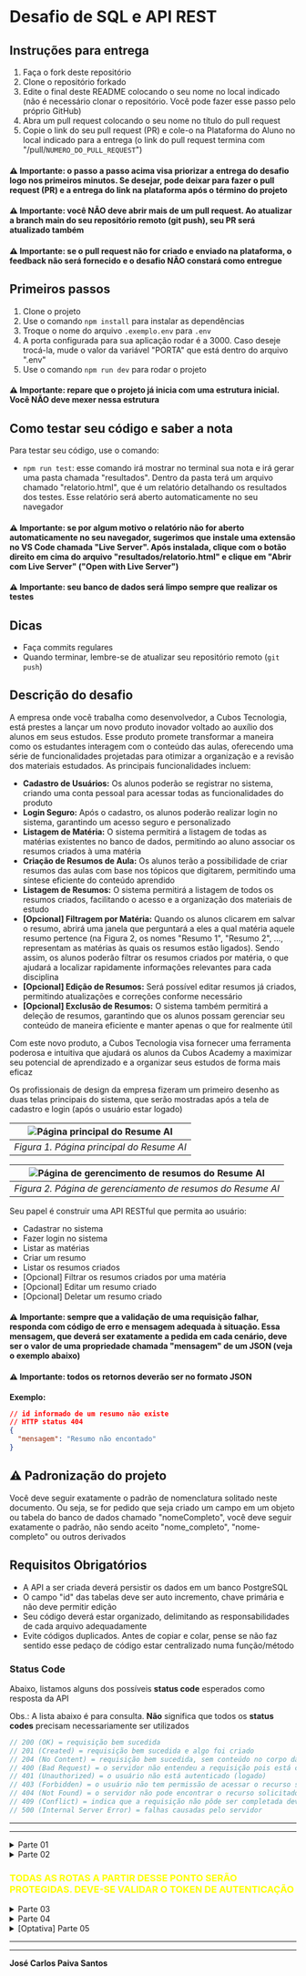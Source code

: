 # Desafio de SQL e API REST

## Instruções para entrega

1. Faça o fork deste repositório
2. Clone o repositório forkado
3. Edite o final deste README colocando o seu nome no local indicado (não é necessário clonar o repositório. Você pode fazer esse passo pelo próprio GitHub)
4. Abra um pull request colocando o seu nome no título do pull request
5. Copie o link do seu pull request (PR) e cole-o na Plataforma do Aluno no local indicado para a entrega (o link do pull request termina com "/pull/`NUMERO_DO_PULL_REQUEST`")

#### ⚠️ Importante: o passo a passo acima visa priorizar a entrega do desafio logo nos primeiros minutos. Se desejar, pode deixar para fazer o pull request (PR) e a entrega do link na plataforma após o término do projeto

#### ⚠️ Importante: você NÃO deve abrir mais de um pull request. Ao atualizar a branch main do seu repositório remoto (git push), seu PR será atualizado também

#### ⚠️ Importante: se o pull request não for criado e enviado na plataforma, o feedback não será fornecido e o desafio NÃO constará como entregue

## Primeiros passos

1. Clone o projeto
2. Use o comando `npm install` para instalar as dependências
3. Troque o nome do arquivo `.exemplo.env` para `.env`
4. A porta configurada para sua aplicação rodar é a 3000. Caso deseje trocá-la, mude o valor da variável "PORTA" que está dentro do arquivo ".env"
5. Use o comando `npm run dev` para rodar o projeto

#### ⚠️ Importante: repare que o projeto já inicia com uma estrutura inicial. Você NÃO deve mexer nessa estrutura

## Como testar seu código e saber a nota

Para testar seu código, use o comando:

- `npm run test`: esse comando irá mostrar no terminal sua nota e irá gerar uma pasta chamada "resultados". Dentro da pasta terá um arquivo chamado "relatorio.html", que é um relatório detalhando os resultados dos testes. Esse relatório será aberto automaticamente no seu navegador

#### ⚠️ Importante: se por algum motivo o relatório não for aberto automaticamente no seu navegador, sugerimos que instale uma extensão no VS Code chamada "Live Server". Após instalada, clique com o botão direito em cima do arquivo "resultados/relatorio.html" e clique em "Abrir com Live Server" ("Open with Live Server")

#### ⚠️ Importante: seu banco de dados será limpo sempre que realizar os testes

## Dicas

- Faça commits regulares
- Quando terminar, lembre-se de atualizar seu repositório remoto (`git push`)

## Descrição do desafio

A empresa onde você trabalha como desenvolvedor, a Cubos Tecnologia, está prestes a lançar um novo produto inovador voltado ao auxílio dos alunos em seus estudos. Esse produto promete transformar a maneira como os estudantes interagem com o conteúdo das aulas, oferecendo uma série de funcionalidades projetadas para otimizar a organização e a revisão dos materiais estudados. As principais funcionalidades incluem:

- **Cadastro de Usuários:** Os alunos poderão se registrar no sistema, criando uma conta pessoal para acessar todas as funcionalidades do produto
- **Login Seguro:** Após o cadastro, os alunos poderão realizar login no sistema, garantindo um acesso seguro e personalizado
- **Listagem de Matéria:** O sistema permitirá a listagem de todas as matérias existentes no banco de dados, permitindo ao aluno associar os resumos criados à uma matéria
- **Criação de Resumos de Aula:** Os alunos terão a possibilidade de criar resumos das aulas com base nos tópicos que digitarem, permitindo uma síntese eficiente do conteúdo aprendido
- **Listagem de Resumos:** O sistema permitirá a listagem de todos os resumos criados, facilitando o acesso e a organização dos materiais de estudo
- **[Opcional] Filtragem por Matéria:** Quando os alunos clicarem em salvar o resumo, abrirá uma janela que perguntará a eles a qual matéria aquele resumo pertence (na Figura 2, os nomes "Resumo 1", "Resumo 2", ..., representam as matérias às quais os resumos estão ligados). Sendo assim, os alunos poderão filtrar os resumos criados por matéria, o que ajudará a localizar rapidamente informações relevantes para cada disciplina
- **[Opcional] Edição de Resumos:** Será possível editar resumos já criados, permitindo atualizações e correções conforme necessário
- **[Opcional] Exclusão de Resumos:** O sistema também permitirá a deleção de resumos, garantindo que os alunos possam gerenciar seu conteúdo de maneira eficiente e manter apenas o que for realmente útil

Com este novo produto, a Cubos Tecnologia visa fornecer uma ferramenta poderosa e intuitiva que ajudará os alunos da Cubos Academy a maximizar seu potencial de aprendizado e a organizar seus estudos de forma mais eficaz

Os profissionais de design da empresa fizeram um primeiro desenho as duas telas principais do sistema, que serão mostradas após a tela de cadastro e login (após o usuário estar logado)

| ![Página principal do Resume AI](assets/resumeAiHome.png) |
| :-------------------------------------------------------: |
|         _Figura 1. Página principal do Resume AI_         |

| ![Página de gerencimento de resumos do Resume AI](assets/resumeAiGerenciamentoResumos.png) |
| :----------------------------------------------------------------------------------------: |
|                _Figura 2. Página de gerenciamento de resumos do Resume AI_                 |

Seu papel é construir uma API RESTful que permita ao usuário:

- Cadastrar no sistema
- Fazer login no sistema
- Listar as matérias
- Criar um resumo
- Listar os resumos criados
- [Opcional] Filtrar os resumos criados por uma matéria
- [Opcional] Editar um resumo criado
- [Opcional] Deletar um resumo criado

#### ⚠️ Importante: sempre que a validação de uma requisição falhar, responda com código de erro e mensagem adequada à situação. Essa mensagem, que deverá ser exatamente a pedida em cada cenário, deve ser o valor de uma propriedade chamada "mensagem" de um JSON (veja o exemplo abaixo)

#### ⚠️ Importante: todos os retornos deverão ser no formato JSON

**Exemplo:**

```json
// id informado de um resumo não existe
// HTTP status 404
{
  "mensagem": "Resumo não encontado"
}
```

## ⚠️ Padronização do projeto

Você deve seguir exatamente o padrão de nomenclatura solitado neste documento. Ou seja, se for pedido que seja criado um campo em um objeto ou tabela do banco de dados chamado "nomeCompleto", você deve seguir exatamente o padrão, não sendo aceito "nome_completo", "nome-completo" ou outros derivados

## Requisitos Obrigatórios

- A API a ser criada deverá persistir os dados em um banco PostgreSQL
- O campo "id" das tabelas deve ser auto incremento, chave primária e não deve permitir edição
- Seu código deverá estar organizado, delimitando as responsabilidades de cada arquivo adequadamente
- Evite códigos duplicados. Antes de copiar e colar, pense se não faz sentido esse pedaço de código estar centralizado numa função/método

### Status Code

Abaixo, listamos alguns dos possíveis **status code** esperados como resposta da API

Obs.: A lista abaixo é para consulta. **Não** significa que todos os **status codes** precisam necessariamente ser utilizados

```ts
// 200 (OK) = requisição bem sucedida
// 201 (Created) = requisição bem sucedida e algo foi criado
// 204 (No Content) = requisição bem sucedida, sem conteúdo no corpo da resposta
// 400 (Bad Request) = o servidor não entendeu a requisição pois está com uma sintaxe/formato inválido
// 401 (Unauthorized) = o usuário não está autenticado (logado)
// 403 (Forbidden) = o usuário não tem permissão de acessar o recurso solicitado
// 404 (Not Found) = o servidor não pode encontrar o recurso solicitado
// 409 (Conflict) = indica que a requisição não pôde ser completada devido a um conflito com o estado atual do recurso
// 500 (Internal Server Error) = falhas causadas pelo servidor
```

---

---

<details>
<summary>Parte 01</summary>

### Criação do Banco de Dados

Crie um banco de dados chamado `resume_ai` contendo as seguintes tabelas e colunas:

- usuarios

  - id (chave primária e autoincremento)
  - nome (tipo texto e obrigatório)
  - email (tipo texto, obrigatório e único)
  - senha (tipo texto e obrigatório)

- resumos

  - id (chave primária e autoincremento)
  - usuario_id (chave estrangeira para o id do usuário)
  - materia_id (chave estrangeira para o id da matéria)
  - topicos (tipo texto e obrigatório)
  - descricao (tipo texto e obrigatório)
  - criado (tipo data, não nula e gerada pelo banco como a data atual)

- materias

  - id (chave primária e autoincremento)
  - nome (tipo texto e obrigatório)

#### ⚠️ Importante: atente-se aos nomes pedidos para as tabelas, as colunas e ao banco de dados

#### ⚠️ Importante: você deve disponibilizar os comandos SQL usadados para a criação do banco de dados e das tabelas no arquivo chamado "comandos.sql", que está na raiz do seu projeto

### Criação dos comando SQL necessários

Nessa etapa vamos criar os comandos SQL que usaremos posteriormente em nossa API. Crie o SQL necessário para:

- Insira os valores que serão válidos na tabela "materias". Os valores serão:
  - Back-end
  - Front-end
  - Carreira
  - Mobile
  - Design
  - Dados
  - SQL
- Crie o comando para listar as matérias
- Crie o comando para verificar se existe um usuário com um dado e-mail
- Crie o comando para criar um usuário
- Crie o comando para criar um resumo
- Crie o comando para listar os resumos que correspondem a um determinado usuário
- Crie o comando para listar os resumos filtrados por uma matéria e que correspondem a um determinado usuário
- Crie o comando para verificar se um resumo com um determinado id pertence a um determinado usuário (lembre-se que um usuário é identificado pelo seu id)
- Crie o comando para editar todos os campos de um resumo especificado pelo seu id
- Crie o comando para deletar um resumo especificado pelo seu id
- Crie o comando para visualizar a quantidade de resumos gerados em um determinado mês e ano

</details>

<details>
<summary>Parte 02</summary>

### Criar uma conta

#### `POST` `/usuarios`

Esse endpoint deverá cadastrar um novo usuário no sistema

- ### Requisição

Sem parâmetros de rota ou de consulta

O corpo (body) deverá possuir um objeto com as seguintes propriedades (respeitando estes nomes):

- nome: campo **obrigatório** do tipo string
- email: campo **obrigatório** do tipo string
- senha: campo **obrigatório** do tipo string

- ### Resposta

- Em caso de **sucesso**: informações do usuário cadastrado, incluindo seu id e excluindo sua senha criptografada
- Em caso de **erro**:

  - algum campo obrigatório não enviado: status code apropriado e a mensagem "Todos os campos são obrigatórios"
  - caso exista algum usuário cadastrado com o e-mail passado: status code apropriado e a mensagem "E-mail já cadastrado"

- ### REQUISITOS OBRIGATÓRIOS

```
- Validar se todos os campos obrigatórios foram enviados
- Validar se o e-mail informado já existe
- Criptografar a senha usando bcrypt antes de persistir no banco de dados
- Cadastrar o usuário no banco de dados
- Retornar as informações do usuário
```

- ### Exemplo de requisição

```json
// POST /usuario
{
  "nome": "José",
  "email": "jose@email.com",
  "senha": "123456"
}
```

- ### Exemplos de respostas

```json
// HTTP Status 200 / 201 / 204
{
  "id": 1,
  "nome": "José",
  "email": "jose@email.com"
}
```

```json
// HTTP Status 400 / 401 / 403 / 404 / 409
{
  "mensagem": "Todos os campos são obrigatórios"
}
```

```json
// HTTP Status 400 / 401 / 403 / 404 / 409
{
  "mensagem": "E-mail já cadastrado"
}
```

### Fazer login

#### `POST` `/login`

Esse endpoint será responsável pelo login do usuário

Usaremos o jsonwebtoken para gerar o token de autenticação. Crie uma variável de ambiente dentro do arquivo `.env` (nessa parte, você já deve ter renomeado o arquivo `.exemplo.env` para `.env`, conforme pedido) para armazenar a frase secreta usada pelo jwt

- ### Requisição

Sem parâmetros de rota ou de consulta

O corpo (body) deverá possuir um objeto com as seguintes propriedades (respeitando estes nomes):

- email: campo **obrigatório** do tipo string
- senha: campo **obrigatório** do tipo string

- ### Resposta

- Em caso de **sucesso**: retornar o token de autenticação
- Em caso de **erro**:

  - algum campo obrigatório não enviado: status code apropriado e a mensagem "Todos os campos são obrigatórios"
  - caso e e-mail passado não exista no banco de dados: status code apropriado e a mensagem "E-mail ou senha inválidos"
  - caso a senha passada não corresponda à senha cadastrada no banco de dados: status code apropriado e a mensagem "E-mail ou senha inválidos"

- ### REQUISITOS OBRIGATÓRIOS

```
- Validar campos obrigatórios
- Verificar se o e-mail passado existe no banco
- Validar se a senha passada corresponde à senha cadastrada
- Retornar o token de autenticação
```

- ### Exemplo de requisição

```json
// POST /login
{
  "nome": "José",
  "email": "jose@email.com"
}
```

- ### Exemplos de respostas

```json
// HTTP Status 200 / 201 / 204
{
  "token": "eyJhbGciOiJIUzI1NiIsInR5cCI6IkpXVCJ9.eyJzdWIiOiIxMjM0NTY3ODkwIiwiaWQiOjEsImlhdCI6MTUxNjIzOTAyMn0.sp3k-Xf-Um4tKxTMNnJ777_q43IyaN17TyS0-pzAaIY"
}
```

```json
// HTTP Status 400 / 401 / 403 / 404 / 409
{
  "mensagem": "Todos os campos são obrigatórios"
}
```

```json
// HTTP Status 400 / 401 / 403 / 404 / 409
{
  "mensagem": "E-mail ou senha inválidos"
}
```

</details>

<h3 style="color: yellow;">TODAS AS ROTAS A PARTIR DESSE PONTO SERÃO PROTEGIDAS. DEVE-SE VALIDAR O TOKEN DE AUTENTICAÇÃO</h3>

<details>
<summary>Parte 03</summary>

### Validação do token

Você deve criar a validação do token, que deve ser enviado no cabeçalho da requisição

- Retorne um status apropriado com a mensagem "Falha na autenticação" caso o token não seja passado ou caso ele não seja válido. Lembre-se de verificar se os dado(s) presente(s) no token existem no banco de dados

- ### Exemplo de resposta

```json
// HTTP Status 400 / 401 / 403 / 404 / 409
{
  "mensagem": "Falha na autenticação"
}
```

#### ⚠️ Dica: crie a validação do token em um intermediário

### Listar matérias

#### `GET` `/materias`

Essa rota será responsável pela listagem das matérias cadastradas

- ### Requisição

Sem parâmetros de rota, consulta e sem corpo

- ### Resposta

- Em caso de **sucesso**: retornar as matérias cadastradas no banco de dados

- ### REQUISITOS OBRIGATÓRIOS

```
- Retornar todas as matérias
```

- ### Exemplo de requisição

```json
// GET /materias
```

- ### Exemplo de resposta

```json
// HTTP Status 200 / 201 / 204

[
  {
    "id": 1,
    "nome": "Back-end"
  },
  {
    "id": 2,
    "nome": "Front-end"
  },
  {
    "id": 3,
    "nome": "Carreira"
  }
]
```

**OBS: o exemplo de resposta acima não mostra a listagem completa das matérias, sendo meramente ilustrativo**

</details>

<details>
<summary>Parte 04</summary>

### Criar um resumo

#### `POST` `/resumos`

Essa rota será responsável pela criação de um novo resumo

O cliente deverá enviar:

- id da matéria: um número contendo a qual matérias aquele resumo pertence
- título do resumo: uma string contendo o título que será dado ao resumo. Caso não seja passado, você deve cadastrar o nome do resumo como "Sem nome"
- os tópicos que serão usados para fazer o texto do resumo: um array de strings (**NÃO VAZIO**). Eles serão salvos no banco de dados como uma string separada por ", " (vírula seguida de um espaço em branco). Apesar de serem persistidos como uma string, eles serão sempre devolvidos ao cliente como um array

#### ⚠️ Importante: em um primeiro momento, a descrição do resumo será uma string qualquer que desejar. Futuramente, a descrição será gerada por um serviço de Inteligência Artificial. Sendo assim, sugere-se, fortemente, que seja criada uma função/método à parte para gerar a descrição. Isso facilitará, no futuro, que mude a forma de geração

- ### Requisição

Sem parâmetros de rota e consulta

O corpo (body) deverá possuir um objeto com a seguinte propriedade (respeitando estes nomes):

- materiaId: campo **obrigatório** do tipo number
- titulo: campo **optativo** do tipo string
- topicos: campo **obrigatório** do tipo array (não vazio) de strings

- ### Resposta

- Em caso de **sucesso**: cadastrar o novo resumo e retornar os seus dados, incluindo o id
- Em caso de **erro**:

  - campo obrigatório não enviado ou array de tópicos vazio: status code apropriado e a mensagem "Todos os campos são obrigatórios"
  - id da matéria não existe: status code apropriado e a mensagem "Matéria não encontrada"

- ### REQUISITOS OBRIGATÓRIOS

```
- Validar se os campos obrigatórios foram enviados
- Validar se a matéria passada existe
- Cadastrar no banco de dados o resumo com o título "Sem título" caso o campo "titulo" não seja passado
- Cadastrar no banco de dados o resumo
- Retornar os dados do resumo
```

- ### Exemplo de requisição

```json
// POST /resumos
{
  "materiaId": 3,
  "titulo": "Resumo sobre API",
  "topicos": ["rotas", "intermediarios", "controladores"]
}
```

- ### Exemplos de respostas

```json
// HTTP Status 200 / 201 / 204
{
  "id": 1,
  "usuarioId": 22,
  "materiaId": 3,
  "titulo": "Resumo sobre API",
  "topicos": "rotas, intermediarios, controladores",
  "descricao": "Em uma API REST, rotas são os pontos de entrada que mapeiam URLs específicas para ações específicas, permitindo que clientes interajam com o servidor. Intermediários, ou middlewares, são funções que interceptam as requisições e respostas, podendo realizar tarefas como autenticação, registro de logs e manipulação de dados antes que estes cheguem aos controladores. Os controladores, por sua vez, são responsáveis por implementar a lógica de negócios da aplicação, processando as requisições, interagindo com o banco de dados ou outros serviços, e retornando as respostas apropriadas aos clientes. Dessa forma, rotas definem o caminho, intermediários manipulam o fluxo de dados e controladores executam a lógica principal, colaborando para criar uma arquitetura modular e organizada em uma API REST.",
  "criado": "2024-06-24T03:00:00.000Z"
}
```

```json
// HTTP Status 400 / 401 / 403 / 404 / 409
{
  "mensagem": "Todos os campos são obrigatórios"
}
```

```json
// HTTP Status 400 / 401 / 403 / 404 / 409
{
  "mensagem": "Matéria não encontrada"
}
```

### Listar resumos

#### `GET` `/resumos`

Essa rota será responsável pela listagem dos resumos do usuário logado

- ### Requisição

Sem parâmetros de rota e sem corpo

[Opcional] O parâmetro de consulta chamado "materia" armazena o nome da matéria que o usuário deseja filtrar seus resumos

- ### Resposta

- Em caso de **sucesso**: retornar os resumos do usuário logado. Caso o usuário logado consiga ver algum resumo que não esteja relacionada a ele, teremos um erro muito grave de segurança e privacidade

- ### REQUISITOS OBRIGATÓRIOS

```
- O usuário logado só pode ver os resumos ligados a ele
- [Opcional] Caso o parâmetro de consulta "materia" seja passado, deve-se retornar os resumos filtrados pela matéria pedida
- Caso o parâmetro de consulta "materia" não seja passado, deve-se retornar todos os resumos
```

- ### Exemplo de requisição

```json
// GET /resumos?materia=Back-end
```

- ### Exemplo de resposta

```json
// HTTP Status 200 / 201 / 204

[
  {
    "id": 1,
    "usuarioId": 22,
    "materia": "Back-end",
    "titulo": "Resumo sobre API",
    "topicos": ["rotas", "intermediarios", "controladores"],
    "descricao": "Em uma API REST, rotas são os pontos de entrada que mapeiam URLs específicas para ações específicas, permitindo que clientes interajam com o servidor. Intermediários, ou middlewares, são funções que interceptam as requisições e respostas, podendo realizar tarefas como autenticação, registro de logs e manipulação de dados antes que estes cheguem aos controladores. Os controladores, por sua vez, são responsáveis por implementar a lógica de negócios da aplicação, processando as requisições, interagindo com o banco de dados ou outros serviços, e retornando as respostas apropriadas aos clientes. Dessa forma, rotas definem o caminho, intermediários manipulam o fluxo de dados e controladores executam a lógica principal, colaborando para criar uma arquitetura modular e organizada em uma API REST.",
    "criado": "2024-05-01T10:45:00.000Z"
  },
  {
    "id": 6,
    "usuarioId": 22,
    "materia": "Back-end",
    "titulo": "Resumo sobre NodeJS",
    "topicos": ["typescript", "node"],
    "descricao": "TypeScript é uma linguagem de programação que adiciona tipagem estática ao JavaScript, permitindo o desenvolvimento de aplicações Node.js mais robustas e escaláveis.",
    "criado": "2024-06-24T03:00:00.000Z"
  }
]
```

### [Opcional] Editar um resumo

#### `PUT` `/resumos/:id`

Essa rota será responsável pela edição de um resumo

O usuário só poderá editar o título do resumo e a matéria

- ### Requisição

Sem parâmetros de consulta

O id do resumo a ser editado deve ser passado como parâmetro de rota

O corpo (body) deverá possuir um objeto com a seguinte propriedade (respeitando estes nomes):

- materiaId: campo **obrigatório** do tipo number
- titulo: campo **obrigatório** do tipo string (veja que na edição, ao contrário do cadastro, o campo será obrigatório)

- ### Resposta

- Em caso de **sucesso**: editar o resumo e retornar os seus dados editados
- Em caso de **erro**:

  - campo obrigatório não enviado: status code apropriado e a mensagem "Todos os campos são obrigatórios"
  - id do resumo não existe ou o resumo não pertence ao usuário logado: status code apropriado e a mensagem "Resumo não encontrado"
  - id da matéria não existe: status code apropriado e a mensagem "Matéria não encontrada"

- ### REQUISITOS OBRIGATÓRIOS

```
- Validar se os campos obrigatórios foram enviados
- Validar se a matéria passada existe
- Validar se o resumo passado existe e pertence ao usuário logado
- Editar no banco de dados o resumo
- Retornar os dados do resumo editado
```

- ### Exemplo de requisição

```json
// PUT /resumos/10
{
  "materiaId": 3,
  "titulo": "Novo título"
}
```

- ### Exemplos de respostas

```json
// HTTP Status 200 / 201 / 204
{
  "id": 10,
  "usuarioId": 22,
  "materiaId": 3,
  "titulo": "Novo título",
  "topicos": ["rotas", "intermediarios", "controladores"],
  "descricao": "Em uma API REST, rotas são os pontos de entrada que mapeiam URLs específicas para ações específicas, permitindo que clientes interajam com o servidor. Intermediários, ou middlewares, são funções que interceptam as requisições e respostas, podendo realizar tarefas como autenticação, registro de logs e manipulação de dados antes que estes cheguem aos controladores. Os controladores, por sua vez, são responsáveis por implementar a lógica de negócios da aplicação, processando as requisições, interagindo com o banco de dados ou outros serviços, e retornando as respostas apropriadas aos clientes. Dessa forma, rotas definem o caminho, intermediários manipulam o fluxo de dados e controladores executam a lógica principal, colaborando para criar uma arquitetura modular e organizada em uma API REST.",
  "criado": "2024-06-24T03:00:00.000Z"
}
```

```json
// HTTP Status 400 / 401 / 403 / 404 / 409
{
  "mensagem": "Todos os campos são obrigatórios"
}
```

```json
// HTTP Status 400 / 401 / 403 / 404 / 409
{
  "mensagem": "Matéria não encontrada"
}
```

```json
// HTTP Status 400 / 401 / 403 / 404 / 409
{
  "mensagem": "Resumo não encontrado"
}
```

### [Opcional] Deletar um resumo

#### `DELETE` `/resumo/:id`

Essa rota será responsável por deletar um resumo do usuário logado

- ### Requisição

Sem parâmetros de consulta ou corpo

O parâmetro de rota é responsável por identificar o resumo a ser deletado

- ### Resposta

- Em caso de **sucesso**: sem corpo
- Em caso de **erro**:

  - caso não exista o resumo do usuário logado com o id passado: status code apropriado e a mensagem "Resumo não encontrado"

- ### REQUISITOS OBRIGATÓRIOS

```
- Validar se o id do resumo passado existe no banco de dados e se pertence ao usuário logado
```

- ### Exemplo de requisição

```json
// DELETE /resumo/1
```

- ### Exemplos de respostas

```json
// HTTP Status 200 / 201 / 204
```

```json
// HTTP Status 400 / 401 / 403 / 404 / 409
{
  "mensagem": "Resumo não encontrado"
}
```

</details>

<details>
<summary>[Optativa] Parte 05</summary>

Os itens pedidos abaixo são optativos

#### ⚠️ Importante: caso opte por fazer os itens abaixo, faça um commit do seu código antes. Assim, caso tenha algum problema, você pode retornar à versão desejada. Além disso, faça aos poucos e teste regularmente o projeto, não tente fazer tudo de uma única fez

### Tente utilizar algum serviço de inteligência artificial para gerar o resumo

Tente se conectar a algum serviço de inteligência artificial, por exemplo, a API do Chat GPT para gerar os resumos. Você terá que ler a documentação do serviço que escolher e deverá, necessariamente, utilizar o `axios` para fazer a requisição, ou seja, não use a biblioteca do serviço escolhido (caso tenha). Isso fará com que seu código tenha maior flexibilidade para uma possível troca de serviço no futuro

#### ⚠️ Dica: a maioria dos serviços vai solicitar que você passe uma frase, geralmente uma pergunta ou comando, para que ele gere a resposta. Sendo assim, sugere-se que você monte uma frase do tipo `Crie um resumo de um parágrafo baseado nas seguintes palavras chave: ${topicos.join(', ')}`. A parte "de um parágrafo" é para agilizar a resposta do serviço

#### ⚠️ Dica: Caso queira utilizar a API do Chat GPT, a documentação de como fazer uma requisição pode ser encontrada em <https://platform.openai.com/docs/api-reference/making-requests>

</details>

---

---

**José Carlos Paiva Santos** 
